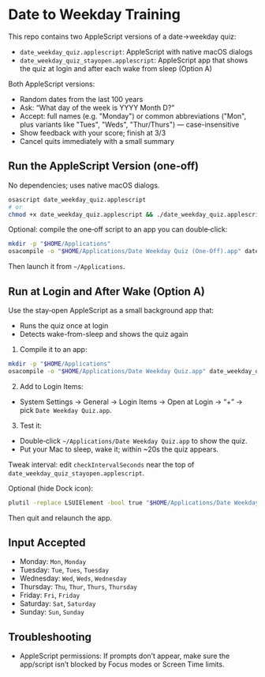 # Date to Weekday Training

This repo contains two AppleScript versions of a date→weekday quiz:

- `date_weekday_quiz.applescript`: AppleScript with native macOS dialogs
- `date_weekday_quiz_stayopen.applescript`: AppleScript app that shows the quiz at login and after each wake from sleep (Option A)

Both AppleScript versions:
- Random dates from the last 100 years
- Ask: “What day of the week is YYYY Month D?”
- Accept: full names (e.g. "Monday") or common abbreviations ("Mon", plus variants like "Tues", "Weds", "Thur/Thurs") — case-insensitive
- Show feedback with your score; finish at 3/3
- Cancel quits immediately with a small summary

## Run the AppleScript Version (one‑off)

No dependencies; uses native macOS dialogs.

```bash
osascript date_weekday_quiz.applescript
# or
chmod +x date_weekday_quiz.applescript && ./date_weekday_quiz.applescript
```

Optional: compile the one‑off script to an app you can double‑click:

```bash
mkdir -p "$HOME/Applications"
osacompile -o "$HOME/Applications/Date Weekday Quiz (One-Off).app" date_weekday_quiz.applescript
```
Then launch it from `~/Applications`.

## Run at Login and After Wake (Option A)

Use the stay‑open AppleScript as a small background app that:
- Runs the quiz once at login
- Detects wake-from-sleep and shows the quiz again

1) Compile it to an app:

```bash
mkdir -p "$HOME/Applications"
osacompile -o "$HOME/Applications/Date Weekday Quiz.app" date_weekday_quiz_stayopen.applescript
```

2) Add to Login Items:
- System Settings → General → Login Items → Open at Login → “+” → pick `Date Weekday Quiz.app`.

3) Test it:
- Double‑click `~/Applications/Date Weekday Quiz.app` to show the quiz.
- Put your Mac to sleep, wake it; within ~20s the quiz appears.

Tweak interval: edit `checkIntervalSeconds` near the top of `date_weekday_quiz_stayopen.applescript`.

Optional (hide Dock icon):

```bash
plutil -replace LSUIElement -bool true "$HOME/Applications/Date Weekday Quiz.app/Contents/Info.plist"
```
Then quit and relaunch the app.

## Input Accepted

- Monday: `Mon`, `Monday`
- Tuesday: `Tue`, `Tues`, `Tuesday`
- Wednesday: `Wed`, `Weds`, `Wednesday`
- Thursday: `Thu`, `Thur`, `Thurs`, `Thursday`
- Friday: `Fri`, `Friday`
- Saturday: `Sat`, `Saturday`
- Sunday: `Sun`, `Sunday`

## Troubleshooting

- AppleScript permissions: If prompts don’t appear, make sure the app/script isn’t blocked by Focus modes or Screen Time limits.
